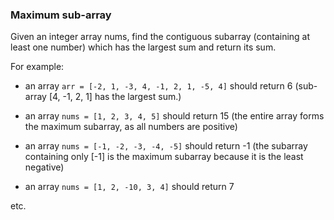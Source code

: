 
### Maximum sub-array

Given an integer array nums, find the contiguous subarray (containing at least one number) which has the largest sum and return its sum.

For example:

- an array `arr = [-2, 1, -3, 4, -1, 2, 1, -5, 4]` should return 6 (sub-array [4, -1, 2, 1] has the largest sum.)

- an array `nums = [1, 2, 3, 4, 5]` should return 15 (the entire array forms the maximum subarray, as all numbers are positive)

- an array `nums = [-1, -2, -3, -4, -5]` should return -1 (the subarray containing only [-1] is the maximum subarray because it is the least negative)

- an array `nums = [1, 2, -10, 3, 4]` should return 7

etc.




